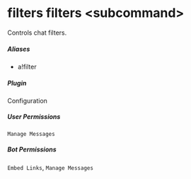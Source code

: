 # filters filters &lt;subcommand&gt;

Controls chat filters.
			

##### Aliases

* a!filter


##### Plugin
Configuration


##### User Permissions
`Manage Messages`


##### Bot Permissions
`Embed Links`, `Manage Messages`